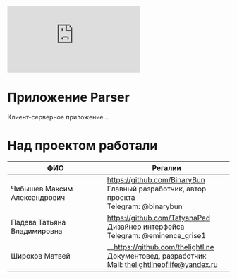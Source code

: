 ![pic](https://koshek.ru/assets/components/gallery/connector.php?action=web/phpthumb&ctx=web&w=1600&h=800&zc=0&far=&q=90&src=%2Fassets%2Fgallery%2F108%2F2473.jpg)
# Приложение Parser #
Клиент-серверное приложение...


# Над проектом работали #
ФИО | Регалии
-- | --
Чибышев Максим Александрович | https://github.com/BinaryBun <br>Главный разработчик, автор проекта <br>Telegram: @binarybun
Падева Татьяна Владимировна | https://github.com/TatyanaPad <br>Дизайнер интерфейса <br>Telegram: @eminence_grise1
Широков Матвей | __https://github.com/thelightline <br>Документовед, разработчик <br>Mail: thelightlineoflife@yandex.ru
